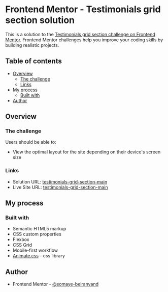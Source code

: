 # Frontend Mentor - Testimonials grid section solution

This is a solution to the [Testimonials grid section challenge on Frontend Mentor](https://www.frontendmentor.io/challenges/testimonials-grid-section-Nnw6J7Un7). Frontend Mentor challenges help you improve your coding skills by building realistic projects.

## Table of contents

- [Overview](#overview)
  - [The challenge](#the-challenge)
  - [Links](#links)
- [My process](#my-process)
  - [Built with](#built-with)
- [Author](#author)

## Overview

### The challenge

Users should be able to:

- View the optimal layout for the site depending on their device's screen size

### Links

- Solution URL: [testimonials-grid-section-main](https://www.frontendmentor.io/solutions/responsiv-testimonials-grid-section-main-with-grid-fDLq6I87Ef)
- Live Site URL: [testimonials-grid-section-main](https://somaye-beiranvand.github.io/FrontendMentor-testimonials-grid-section-main/)

## My process

### Built with

- Semantic HTML5 markup
- CSS custom properties
- Flexbox
- CSS Grid
- Mobile-first workflow
- [Animate.css](https://animate.style/) - css library

## Author

- Frontend Mentor - [@somaye-beiranvand](https://www.frontendmentor.io/profile/somaye-beiranvand)
